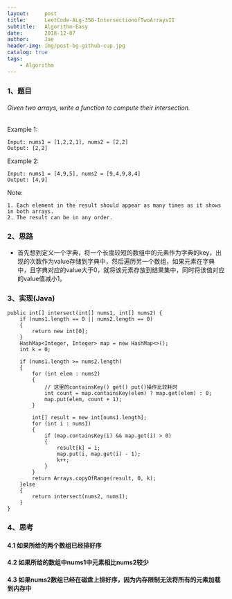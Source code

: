 ```yaml
---
layout:     post
title:      LeetCode-ALg-350-IntersectionofTwoArraysII
subtitle:   Algorithm-Easy
date:       2018-12-07
author:     Jae
header-img: img/post-bg-github-cup.jpg
catalog: true
tags:
    - Algorithm
---
```

### 1、题目

###### Given two arrays, write a function to compute their intersection.

Example 1:

    Input: nums1 = [1,2,2,1], nums2 = [2,2]
    Output: [2,2]

Example 2:

    Input: nums1 = [4,9,5], nums2 = [9,4,9,8,4]
    Output: [4,9]

Note:

    1. Each element in the result should appear as many times as it shows in both arrays.
    2. The result can be in any order.

### 2、思路

- 首先想到定义一个字典，将一个长度较短的数组中的元素作为字典的key，出现的次数作为value存储到字典中，然后遍历另一个数组，如果元素在字典中，且字典对应的value大于0，就将该元素存放到结果集中，同时将该值对应的value值减小1。

### 3、实现(Java)

    public int[] intersect(int[] nums1, int[] nums2) {
        if (nums1.length == 0 || nums2.length == 0)
        {
            return new int[0];
        }
        HashMap<Integer, Integer> map = new HashMap<>();
        int k = 0;

        if (nums1.length >= nums2.length)
        {
            for (int elem : nums2)
            {
                // 这里的containsKey() get() put()操作比较耗时
                int count = map.containsKey(elem) ? map.get(elem) : 0;
                map.put(elem, count + 1);
            }

            int[] result = new int[nums1.length];
            for (int i : nums1)
            {
                if (map.containsKey(i) && map.get(i) > 0)
                {
                    result[k] = i;
                    map.put(i, map.get(i) - 1);
                    k++;
                }
            }
            return Arrays.copyOfRange(result, 0, k);
        }else
        {
            return intersect(nums2, nums1);
        }
    }

### 4、思考
#### 4.1 如果所给的两个数组已经排好序
#### 4.2 如果所给的数组中nums1中元素相比nums2较少
#### 4.3 如果nums2数组已经在磁盘上排好序，因为内存限制无法将所有的元素加载到内存中
